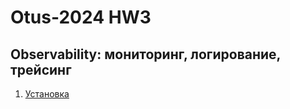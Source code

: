 # Otus-2024 HW3
## Observability: мониторинг, логирование, трейсинг
1) [Установка](/docs/install-wordpress.md)
